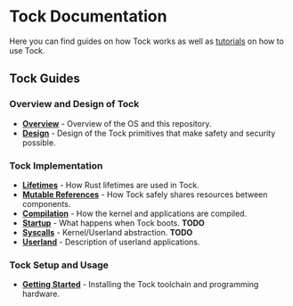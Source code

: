 Tock Documentation
==================

Here you can find guides on how Tock works as well as [tutorials](tutorials)
on how to use Tock.

Tock Guides
-----------

### Overview and Design of Tock
- **[Overview](Overview.md)** - Overview of the OS and this repository.
- **[Design](Design.md)** - Design of the Tock primitives that make safety and security possible.


### Tock Implementation
- **[Lifetimes](Lifetimes.md)** - How Rust lifetimes are used in Tock.
- **[Mutable References](Mutable_References.md)** - How Tock safely shares resources between components.
- **[Compilation](Compilation.md)** - How the kernel and applications are compiled.
- **[Startup](Startup.md)** - What happens when Tock boots. **TODO**
- **[Syscalls](Syscalls.md)** - Kernel/Userland abstraction. **TODO**
- **[Userland](Userland.md)** - Description of userland applications.

### Tock Setup and Usage
- **[Getting Started](Getting_Started.md)** - Installing the Tock toolchain and programming hardware.
